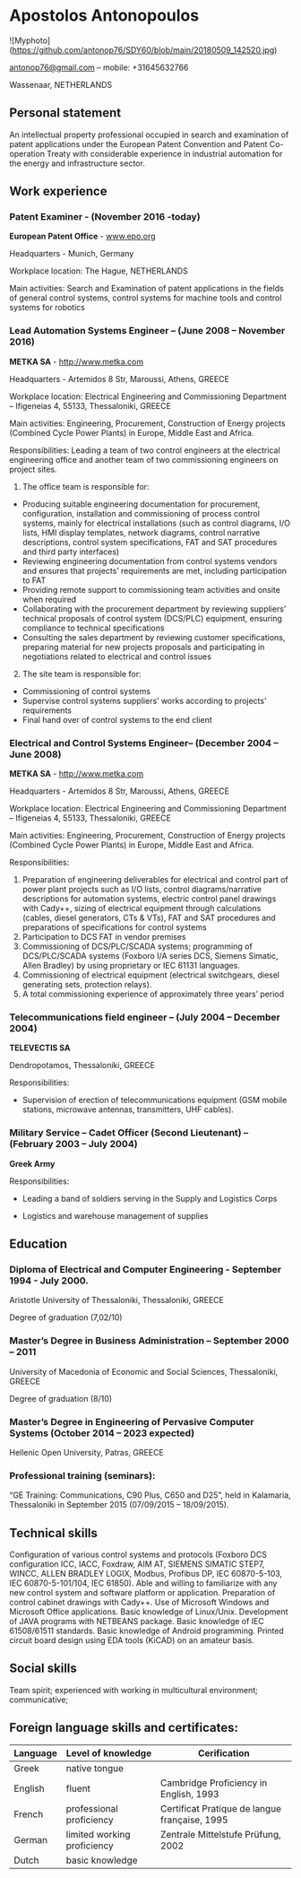 # Apostolos Antonopoulos

![Myphoto] (https://github.com/antonop76/SDY60/blob/main/20180509_142520.jpg)

antonop76@gmail.com – mobile: +31645632766

Wassenaar, NETHERLANDS



## **Personal statement**

An intellectual property professional occupied in search and examination of patent applications under the European Patent Convention and Patent Co-operation Treaty with considerable experience in industrial automation for the energy and infrastructure sector.



## Work experience



### Patent Examiner - (November 2016 -today)

**European Patent Office** - www.epo.org

Headquarters - Munich, Germany

Workplace location: The Hague, NETHERLANDS

Main activities: Search and Examination of patent applications in the fields of general control systems, control systems for machine tools and control systems for robotics

 

### Lead Automation Systems Engineer – (June 2008 – November 2016)

**METKA SA** - http://www.metka.com

Headquarters - Artemidos 8 Str, Maroussi, Athens, GREECE

Workplace location: Electrical Engineering and Commissioning Department – Ifigeneias 4, 55133, Thessaloniki, GREECE

Main activities: Engineering, Procurement, Construction of Energy projects (Combined Cycle Power Plants) in Europe, Middle East and Africa.

Responsibilities:
Leading a team of two control engineers at the electrical engineering office and another team of two commissioning engineers on project sites.
1. The office team is responsible for:
*  Producing suitable engineering documentation for procurement, configuration, installation and commissioning of process control systems, mainly for electrical installations (such as control diagrams, I/O lists, HMI display templates, network diagrams, control narrative descriptions, control system specifications, FAT and SAT procedures and third party interfaces)
*  Reviewing engineering documentation from control systems vendors and ensures that projects’ requirements are met, including participation to FAT
*  Providing remote support to commissioning team activities and onsite when required
*  Collaborating with the procurement department by reviewing suppliers’ technical proposals of control system (DCS/PLC) equipment, ensuring compliance to technical specifications
*  Consulting the sales department by reviewing customer specifications, preparing material for new projects proposals and participating in negotiations related to electrical and control issues
2. The site team is responsible for:

*  Commissioning of control systems
*  Supervise control systems suppliers’ works according to projects’ requirements
*  Final hand over of control systems to the end client


### Electrical and Control Systems Engineer– (December 2004 – June 2008)

**METKA SA** - http://www.metka.com

Headquarters - Artemidos 8 Str, Maroussi, Athens, GREECE

Workplace location: Electrical Engineering and Commissioning Department – Ifigeneias 4, 55133, Thessaloniki, GREECE

Main activities: Engineering, Procurement, Construction of Energy projects (Combined Cycle Power Plants) in Europe, Middle East and Africa.


Responsibilities:

1.    Preparation of engineering deliverables for electrical and control part of power plant projects such as I/O lists, control diagrams/narrative descriptions for automation systems, electric control panel drawings with Cady++, sizing of electrical equipment through calculations (cables, diesel generators, CTs & VTs), FAT and SAT procedures and preparations of specifications for control systems
2.   Participation to DCS FAT in vendor premises
3.    Commissioning of DCS/PLC/SCADA systems; programming of DCS/PLC/SCADA systems (Foxboro I/A series DCS, Siemens Simatic, Allen Bradley) by using proprietary or IEC 61131 languages.
4.   Commissioning of electrical equipment (electrical switchgears, diesel generating sets, protection relays).
5.   A total commissioning experience of approximately three years’ period
 

### Telecommunications field engineer – (July 2004 – December 2004)

**TELEVECTIS SA**

Dendropotamos, Thessaloniki, GREECE

Responsibilities:

* Supervision of erection of telecommunications equipment (GSM mobile stations, microwave antennas, transmitters, UHF cables).

 

### Military Service – Cadet Officer (Second Lieutenant) – (February 2003 – July 2004)

**Greek Army**

Responsibilities:

* Leading a band of soldiers serving in the Supply and Logistics Corps

* Logistics and warehouse management of supplies



## **Education**


### Diploma of Electrical and Computer Engineering - September 1994 - July 2000.

Aristotle University of Thessaloniki, Thessaloniki, GREECE

Degree of graduation (7,02/10) 

### **Master’s Degree in Business Administration – September 2000 – 2011**

University of Macedonia of Economic and Social Sciences, Thessaloniki, GREECE

Degree of graduation (8/10)

### **Master’s Degree in Engineering of Pervasive Computer Systems (October 2014 – 2023 expected)**

Hellenic Open University, Patras, GREECE


### **Professional training (seminars):**

“GE Training: Communications, C90 Plus, C650 and D25”, held in Kalamaria, Thessaloniki in September 2015 (07/09/2015 – 18/09/2015).

 

## **Technical skills**

Configuration of various control systems and protocols (Foxboro DCS configuration ICC, IACC, Foxdraw, AIM AT, SIEMENS SIMATIC STEP7, WINCC, ALLEN BRADLEY LOGIX, Modbus, Profibus DP, IEC 60870-5-103, IEC 60870-5-101/104, IEC 61850). Able and willing to familiarize with any new control system and software platform or application. Preparation of control cabinet drawings with Cady++. Use of Microsoft Windows and Microsoft Office applications. Basic knowledge of Linux/Unix. Development of JAVA programs with NETBEANS package. Basic knowledge of IEC 61508/61511 standards. Basic knowledge of Android programming. Printed circuit board design using EDA tools (KiCAD) on an amateur basis.

 

## **Social skills**

Team spirit; experienced with working in multicultural environment; communicative;

 

## **Foreign language skills and certificates:**

Language| Level of knowledge | Cerification | 
|--------|--------------------|--------------| 
|Greek | native tongue | |
|English|fluent| Cambridge Proficiency in English, 1993|
|French| professional proficiency| Certificat Pratique de langue française, 1995|
|German |limited working proficiency|Zentrale Mittelstufe Prüfung, 2002|
|Dutch| basic knowledge |

